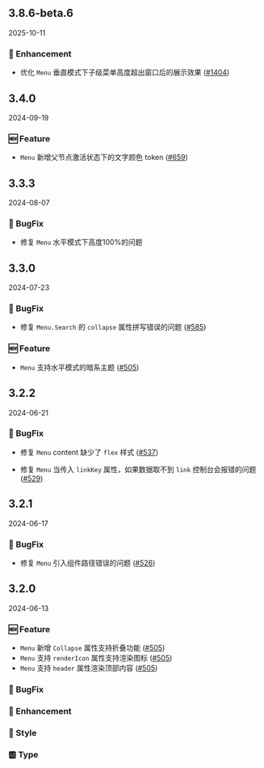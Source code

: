 ## 3.8.6-beta.6
2025-10-11

### 💎 Enhancement
- 优化 `Menu` 垂直模式下子级菜单高度超出窗口后的展示效果 ([#1404](https://github.com/sheinsight/shineout-next/pull/1404))

## 3.4.0
2024-09-19

### 🆕 Feature
- `Menu` 新增父节点激活状态下的文字颜色 token ([#659](https://github.com/sheinsight/shineout-next/pull/659))


## 3.3.3
2024-08-07

### 🐞 BugFix
- 修复 `Menu` 水平模式下高度100%的问题


## 3.3.0
2024-07-23

### 🐞 BugFix
- 修复 `Menu.Search` 的 `collapse` 属性拼写错误的问题 ([#585](https://github.com/sheinsight/shineout-next/pull/585))


### 🆕 Feature
- `Menu` 支持水平模式的暗系主题 ([#505](https://github.com/sheinsight/shineout-next/pull/505))


## 3.2.2
2024-06-21

### 🐞 BugFix
- 修复 `Menu` content 缺少了 `flex` 样式  ([#537](https://github.com/sheinsight/shineout-next/pull/537))

- 修复 `Menu` 当传入 `linkKey` 属性，如果数据取不到 `link` 控制台会报错的问题  ([#529](https://github.com/sheinsight/shineout-next/pull/529))


## 3.2.1
2024-06-17

### 🐞 BugFix
- 修复 `Menu` 引入组件路径错误的问题 ([#526](https://github.com/sheinsight/shineout-next/pull/526))


## 3.2.0
2024-06-13

### 🆕 Feature

- `Menu` 新增 `Collapse` 属性支持折叠功能 ([#505](https://github.com/sheinsight/shineout-next/pull/505))
- `Menu` 支持 `renderIcon` 属性支持渲染图标  ([#505](https://github.com/sheinsight/shineout-next/pull/505))
- `Menu` 支持 `header` 属性渲染顶部内容  ([#505](https://github.com/sheinsight/shineout-next/pull/505))


### 🐞 BugFix

### 💎 Enhancement

### 💅 Style

### 🆎 Type





